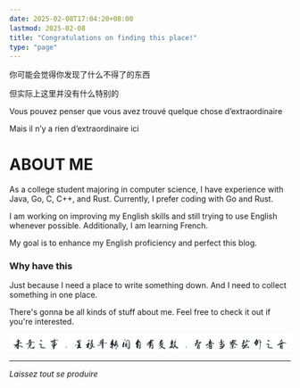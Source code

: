 ```yaml
---
date: 2025-02-08T17:04:20+08:00
lastmod: 2025-02-08
title: "Congratulations on finding this place!"
type: "page"
---
```



你可能会觉得你发现了什么不得了的东西

但实际上这里并没有什么特别的

Vous pouvez penser que vous avez trouvé quelque chose d’extraordinaire

Mais il n’y a rien d’extraordinaire ici

# ABOUT ME

As a college student majoring in computer science, I have experience with Java, Go, C, C++, and Rust. Currently, I prefer coding with Go and Rust.

I am working on improving my English skills and still trying to use English whenever possible. Additionally, I am learning French.

My goal is to enhance my English proficiency and perfect this blog.

### Why have this

Just because I need a place to write something down.
And I need to collect something in one place.


There's gonna be all kinds of stuff about me.
Feel free to check it out if you're interested.


[![](/img/hide/hide.png)](./toc)

---
*Laissez tout se produire*
